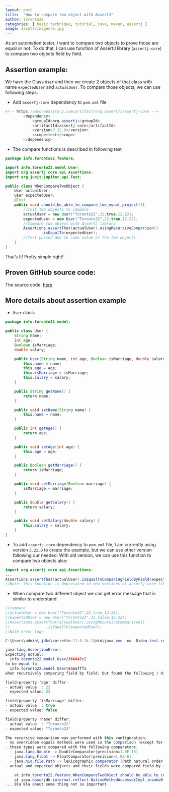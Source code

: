 ```yaml
---
layout: post
title:  "How to compare two object with AssertJ"
author: toronto22
categories: [ basic technique, tutorial, java, maven, assertj ]
image: assets/images/6.jpg
---
```


As an automation tester, I want to compare two objects to prove those are equal or not.
To do that, I can use function of AssertJ library (`assertj-core`) to compare two objects field by field.

## Assertion example:

We have the Class `User` and then we create 2 objects of that class with name `expectedUser` and `actualUser`. To compare those objects, we can use following steps:

- Add `assertj-core` dependency to `pom.xml` file

```java
<!-- https://mvnrepository.com/artifact/org.assertj/assertj-core -->
        <dependency>
            <groupId>org.assertj</groupId>
            <artifactId>assertj-core</artifactId>
            <version>3.22.0</version>
            <scope>test</scope>
        </dependency>
```

- The compare functions is described in following test

```java
package info.toronto22.feature;

import info.toronto22.model.User;
import org.assertj.core.api.Assertions;
import org.junit.jupiter.api.Test;

public class WhenCompareTwoObject {
    User actualUser;
    User expectedUser;
    @Test
    public void should_be_able_to_compare_two_equal_project(){
		//Init two objects to compare
        actualUser = new User("Toronto22",22,true,12.22);
        expectedUser = new User("Toronto22",22,true,12.22);
		//Compare two object with AssertJ library
        Assertions.assertThat(actualUser).usingRecursiveComparison()
                .isEqualTo(expectedUser);
		//Test passed due to same value of the two objects
    }
}

```

That’s It!
Pretty simple right!

## Proven GitHub source code:

The source code: [here](https://github.com/toronto22/BasicTecnique/tree/master/src/test/java/info/toronto22/how_to_assert_two_objects_with_assertj)

## More details about assertion example

- `User` class:

```java
package info.toronto22.model;

public class User {
    String name;
    int age;
    Boolean isMarriage;
    double salary;

    public User(String name, int age, Boolean isMarriage, double salary) {
        this.name = name;
        this.age = age;
        this.isMarriage = isMarriage;
        this.salary = salary;
    }

    public String getName() {
        return name;
    }

    public void setName(String name) {
        this.name = name;
    }

    public int getAge() {
        return age;
    }

    public void setAge(int age) {
        this.age = age;
    }

    public Boolean getMarriage() {
        return isMarriage;
    }

    public void setMarriage(Boolean marriage) {
        isMarriage = marriage;
    }

    public double getSalary() {
        return salary;
    }

    public void setSalary(double salary) {
        this.salary = salary;
    }
}
```

- To add `assertj-core` dependency to `pom.xml` file, I am currently using version `3.22.0` to create the example, but we can use other version following our needed. With old version, we can use this function to compare two objects also:

```java
import org.assertj.core.api.Assertions;
...
Assertions.assertThat(actualUser).isEqualToComparingFieldByField(expectedUser);
//Note: this function is deprecated in new versions of assertj-core library
```

- When compare two different object we can get error message that is similar to understand:

```java
//compare
//actualUser = new User("Toronto22",22,true,12.22);
//expectedUser = new User("Toronto23",23,false,12.22);
//Assertions.assertThat(actualUser).usingRecursiveComparison()
//                .isEqualTo(expectedUser);
//With error log:

C:\Users\admin\.jdks\corretto-11.0.14.1\bin\java.exe -ea -Didea.test.cyclic.buffer.size=1048576 "-javaagent:C:\Program Files\JetBrains\IntelliJ IDEA 2021.1\lib\idea_rt.jar=61506:C:\Program Files\JetBrains\IntelliJ IDEA 2021.1\bin" -Dfile.encoding=UTF-8 -classpath "C:\Program Files\JetBrains\IntelliJ IDEA 2021.1\lib\idea_rt.jar;C:\Users\admin\.m2\repository\org\junit\platform\junit-platform-launcher\1.8.2\junit-platform-launcher-1.8.2.jar;C:\Program Files\JetBrains\IntelliJ IDEA 2021.1\plugins\junit\lib\junit5-rt.jar;C:\Program Files\JetBrains\IntelliJ IDEA 2021.1\plugins\junit\lib\junit-rt.jar;D:\OneMountWorkspace\SourceCode\BasicTecnique\target\test-classes;C:\Users\admin\.m2\repository\org\junit\jupiter\junit-jupiter\5.8.2\junit-jupiter-5.8.2.jar;C:\Users\admin\.m2\repository\org\junit\jupiter\junit-jupiter-api\5.8.2\junit-jupiter-api-5.8.2.jar;C:\Users\admin\.m2\repository\org\opentest4j\opentest4j\1.2.0\opentest4j-1.2.0.jar;C:\Users\admin\.m2\repository\org\junit\platform\junit-platform-commons\1.8.2\junit-platform-commons-1.8.2.jar;C:\Users\admin\.m2\repository\org\apiguardian\apiguardian-api\1.1.2\apiguardian-api-1.1.2.jar;C:\Users\admin\.m2\repository\org\junit\jupiter\junit-jupiter-params\5.8.2\junit-jupiter-params-5.8.2.jar;C:\Users\admin\.m2\repository\org\junit\jupiter\junit-jupiter-engine\5.8.2\junit-jupiter-engine-5.8.2.jar;C:\Users\admin\.m2\repository\org\junit\platform\junit-platform-engine\1.8.2\junit-platform-engine-1.8.2.jar;C:\Users\admin\.m2\repository\org\assertj\assertj-core\3.22.0\assertj-core-3.22.0.jar" com.intellij.rt.junit.JUnitStarter -ideVersion5 -junit5 info.toronto22.feature.WhenCompareTwoObject,should_be_able_to_compare_two_equal_project

java.lang.AssertionError: 
Expecting actual:
  info.toronto22.model.User@366647c2
to be equal to:
  info.toronto22.model.User@6a6afff2
when recursively comparing field by field, but found the following 3 differences:

field/property 'age' differ:
- actual value  : 22
- expected value: 23

field/property 'isMarriage' differ:
- actual value  : true
- expected value: false

field/property 'name' differ:
- actual value  : "Toronto22"
- expected value: "Toronto23"

The recursive comparison was performed with this configuration:
- no overridden equals methods were used in the comparison (except for java types)
- these types were compared with the following comparators:
  - java.lang.Double -> DoubleComparator[precision=1.0E-15]
  - java.lang.Float -> FloatComparator[precision=1.0E-6]
  - java.nio.file.Path -> lexicographic comparator (Path natural order)
- actual and expected objects and their fields were compared field by field recursively even if they were not of the same type, this allows for example to compare a Person to a PersonDto (call strictTypeChecking(true) to change that behavior).

	at info.toronto22.feature.WhenCompareTwoObject.should_be_able_to_compare_two_equal_project(WhenCompareTwoObject.java:17)
	at java.base/jdk.internal.reflect.NativeMethodAccessorImpl.invoke0(Native Method)
... Bla Bla about some thing not so important. 
```